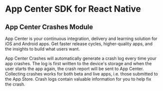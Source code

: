 # App Center SDK for React Native
## App Center Crashes Module

App Center is your continuous integration, delivery and learning solution for iOS and Android apps. Get faster release cycles, higher-quality apps, and the insights to build what users want.

App Center Crashes will automatically generate a crash log every time your app crashes. The log is first written to the device's storage and when the user starts the app again, the crash report will be sent to App Center. Collecting crashes works for both beta and live apps, i.e. those submitted to the App Store. Crash logs contain valuable information for you to help fix the crash.

